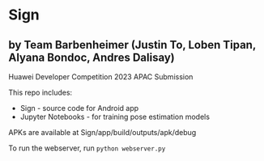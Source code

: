 # Sign
## by Team Barbenheimer (Justin To, Loben Tipan, Alyana Bondoc, Andres Dalisay)
Huawei Developer Competition 2023 APAC Submission

This repo includes:

* Sign - source code for Android app
* Jupyter Notebooks - for training pose estimation models

APKs are available at Sign/app/build/outputs/apk/debug

To run the webserver, run `python webserver.py`
